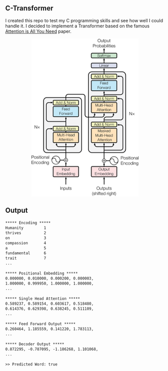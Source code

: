 ## C-Transformer

I created this repo to test my C programming skills and see how well I could handle it. I decided to implement a Transformer based on the famous [Attention is All You Need](https://arxiv.org/abs/1706.03762) paper.

<p align="center">
    <img src=".assets/architecture.png" height = "500px" />
</p>

## Output

```
***** Encoding *****
Humanity         1
thrives          2
on               3
compassion       4
a                5
fundamental      6
trait            7
...

***** Positional Embedding *****
0.000000, 0.010000, 0.000200, 0.000003,
1.000000, 0.999950, 1.000000, 1.000000,
...

***** Single Head Attention *****
0.589237, 0.589154, 0.603617, 0.518480,
0.614376, 0.629398, 0.638245, 0.511109,
...

***** Feed Forward Output *****
0.260464, 1.185559, 0.141220, 1.783113,
...

***** Decoder Output *****
0.872295, -0.787095, -1.186268, 1.101068,
...

>> Predicted Word: true

```
